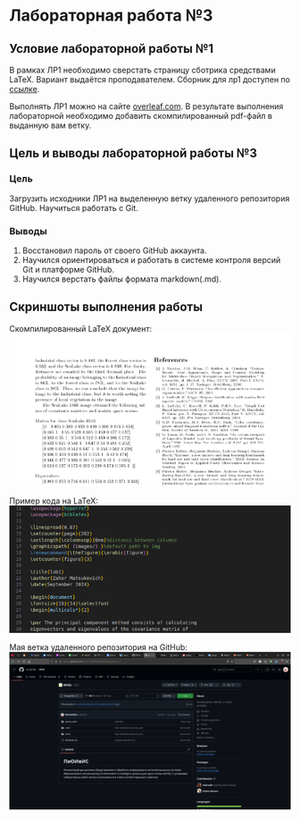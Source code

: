 # Лабораторная работа №3

## Условие лабораторной работы №1

В рамках ЛР1 необходимо сверстать страницу сботрика средствами LaTeX. 
Вариант выдаётся проподавателем. Сборник для лр1 доступен по 
[ссылке](https://proc.ostis.net/proc/Proceedings%20OSTIS-2024.pdf).  

Выполнять ЛР1 можно на сайте [overleaf.com](https://www.overleaf.com/learn). 
В результате выполнения лабораторной необходимо добавить скомпилированный 
pdf-файл в выданную вам ветку.

## Цель и выводы лабораторной работы №3

### Цель

Загрузить исходники ЛР1 на выделенную ветку удаленного репозитория GitHub. 
Научиться работать с Git.

### Выводы

1. Восстановил пароль от своего GitHub аккаунта.
2. Научился ориентироваться и работать в системе контроля версий Git и 
платформе GitHub.
3. Научился верстать файлы формата markdown(.md).

## Cкриншоты выполнения работы

Скомпилированный LaTeX документ:
![скомпилированный LaTeX документ](images/compileExample.png)

Пример кода на LaTeX:
![пример кода на LaTeX](images/codeExample.png)

Мая ветка удаленного репозитория на GitHub:
![моя ветка удаленного репозитория на GitHub](images/gitHubScreen.png)

